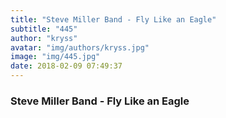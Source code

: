 ```yaml
---
title: "Steve Miller Band - Fly Like an Eagle"
subtitle: "445"
author: "kryss"
avatar: "img/authors/kryss.jpg"
image: "img/445.jpg"
date: 2018-02-09 07:49:37
---
```


### Steve Miller Band - Fly Like an Eagle
